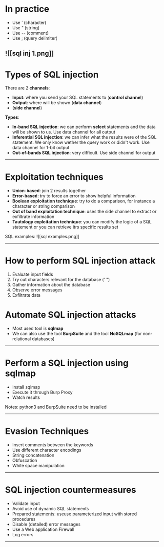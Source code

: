# In practice
- Use ' (character)
- Use " (string)
- Use -- (comment)
- Use ; (query delimiter)

![[sql inj 1.png]]
---
# Types of SQL injection 
There are 2 **channels**:
- **Input**: where you send your SQL statements to (**control channel**)
- **Output**: where will be shown (**data channel**)
- (**side channel**)

**Types**:
- **In-band SQL injection**: we can perform **select** statements and the data will be shown to us. Use data channel for all output
- **Inferential SQL injection**: we can infer what the results were of the SQL statement. We only know wether the query work or didn't work. Use data channel for 1-bit output
- **Out-of-bands SQL injection**: very difficult. Use side channel for output

---
# Exploitation techniques
- **Union-based**: join 2 results together
- **Error-based**: try to force an error to show helpful information
- **Boolean exploitation technique**: try to do a comparison, for instance a character or string comparison
- **Out of band exploitation technique**: uses the side channel to extract or exfiltrate information
- **Tautology exploitation technique**: you can modify the logic of a SQL statement or you can retrieve itrs specific results set

SQL examples:
![[sql examples.png]]

---
# How to perform SQL injection attack
1. Evaluate input fields
2. Try out characters relevant for the database (' ")
3. Gather information about the database
4. Observe error messages
5. Exfiltrate data

# Automate SQL injection attacks
- Most used tool is **sqlmap**
- We can also use the tool **BurpSuite** and the tool **NoSQLmap** (for non-relational databases)

---
# Perform a SQL injection using sqlmap
- Install sqlmap
- Execute it through Burp Proxy
- Watch results

Notes: python3 and BurpSuite need to be installed

---
# Evasion Techniques
- Insert comments between the keywords
- Use different character encodings
- String concatenation
- Obfuscation
- White space manipulation

---
# SQL injection countermeasures
- Validate input
- Avoid use of dynamic SQL statements
- Prepared statements: useuse parameterized input with stored procedures
- Disable (detailed) error messages
- Use a Web application Firewall
- Log errors

---
